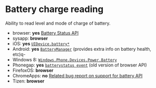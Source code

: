 # Battery charge reading
Ability to read level and mode of charge of battery.

* browser: **yes** [Battery Status API](http://www.w3.org/TR/battery-status/)
* sysapp: **browser**
* iOS: **yes** [`UIDevice.battery*`](https://developer.apple.com/library/ios/documentation/uikit/reference/UIDevice_Class/Reference/UIDevice.html#//apple_ref/occ/instp/UIDevice/batteryLevel)
* Android: **yes** [`BatteryManager`](http://developer.android.com/reference/android/os/BatteryManager.html) (provides extra info on battery health, etc)q-
* Windows 8: [`Windows.Phone.Devices.Power.Battery`](http://msdn.microsoft.com/en-us/library/windowsphone/develop/windows.phone.devices.power.battery%28v=vs.105%29.aspx)
* Phonegap: **yes** [`batterystatus event`](https://github.com/apache/cordova-plugin-battery-status/blob/master/doc/index.md) (old version of browser API)
* FirefoxOS: **browser**
* ChromeApps: **no** [Related bug report on support for battery API](http://code.google.com/p/chromium/issues/detail?id=122593)
* Tizen: **browser**
